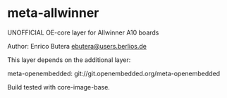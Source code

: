 meta-allwinner
==============

UNOFFICIAL OE-core layer for Allwinner A10 boards

Author: Enrico Butera <ebutera@users.berlios.de>

This layer depends on the additional layer:

meta-openembedded: git://git.openembedded.org/meta-openembedded

Build tested with core-image-base.
